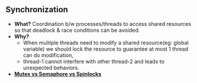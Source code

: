 ## Synchronization
- **What?** Coordination b/w processes/threads to access shared resources so that deadlock & race conditions can be avoided.
- **Why?** 
  - When multiple threads need to modify a shared resource(eg: global variable) we should lock the resource to guarantee at most 1 thread can do modification, 
  - thread-1 cannot interfere with other thread-2 and leads to unexpected behaviors.
- **[Mutex vs Semaphore vs Spinlocks](Mutex_vs_Semaphore_vs_Spinlock.md)**

